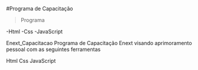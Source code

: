 #Programa de Capacitação 

>Programa


-Html
-Css
-JavaScript

Enext_Capacitacao
Programa de Capacitação Enext visando aprimoramento pessoal com as seguintes ferramentas

Html
Css
JavaScript
